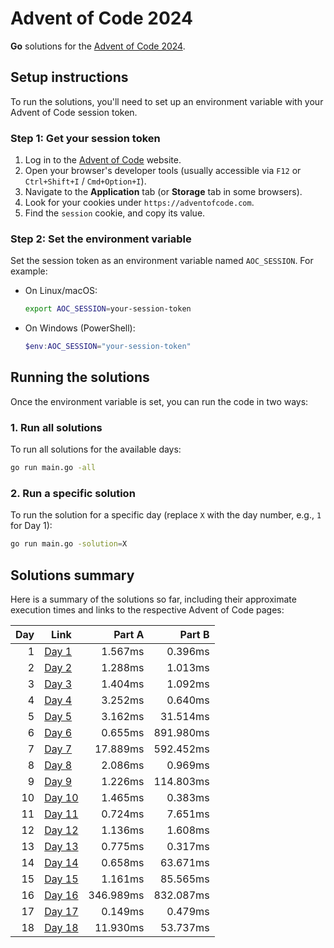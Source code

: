# Advent of Code 2024

**Go** solutions for the [Advent of Code 2024](https://adventofcode.com/2024).

## Setup instructions

To run the solutions, you'll need to set up an environment variable with your Advent of Code session token.

### Step 1: Get your session token
1. Log in to the [Advent of Code](https://adventofcode.com) website.
2. Open your browser's developer tools (usually accessible via `F12` or `Ctrl+Shift+I` / `Cmd+Option+I`).
3. Navigate to the **Application** tab (or **Storage** tab in some browsers).
4. Look for your cookies under `https://adventofcode.com`.
5. Find the `session` cookie, and copy its value.

### Step 2: Set the environment variable
Set the session token as an environment variable named `AOC_SESSION`. For example:
- On Linux/macOS:
  ```bash
  export AOC_SESSION=your-session-token
  ```
- On Windows (PowerShell):
  ```powershell
  $env:AOC_SESSION="your-session-token"
  ```

## Running the solutions

Once the environment variable is set, you can run the code in two ways:

### 1. Run all solutions
To run all solutions for the available days:
```bash
go run main.go -all
```

### 2. Run a specific solution
To run the solution for a specific day (replace `X` with the day number, e.g., `1` for Day 1):
```bash
go run main.go -solution=X
```

## Solutions summary

Here is a summary of the solutions so far, including their approximate execution times and links to the respective Advent of Code pages:

| Day | Link                                           | Part A    | Part B    |
|----:|------------------------------------------------|----------:|----------:|
| 1   | [Day 1](https://adventofcode.com/2024/day/1)   | 1.567ms   | 0.396ms   |
| 2   | [Day 2](https://adventofcode.com/2024/day/2)   | 1.288ms   | 1.013ms   |
| 3   | [Day 3](https://adventofcode.com/2024/day/3)   | 1.404ms   | 1.092ms   |
| 4   | [Day 4](https://adventofcode.com/2024/day/4)   | 3.252ms   | 0.640ms   |
| 5   | [Day 5](https://adventofcode.com/2024/day/5)   | 3.162ms   | 31.514ms  |
| 6   | [Day 6](https://adventofcode.com/2024/day/6)   | 0.655ms   | 891.980ms |
| 7   | [Day 7](https://adventofcode.com/2024/day/7)   | 17.889ms  | 592.452ms |
| 8   | [Day 8](https://adventofcode.com/2024/day/8)   | 2.086ms   | 0.969ms   |
| 9   | [Day 9](https://adventofcode.com/2024/day/9)   | 1.226ms   | 114.803ms |
| 10  | [Day 10](https://adventofcode.com/2024/day/10) | 1.465ms   | 0.383ms   |
| 11  | [Day 11](https://adventofcode.com/2024/day/11) | 0.724ms   | 7.651ms   |
| 12  | [Day 12](https://adventofcode.com/2024/day/12) | 1.136ms   | 1.608ms   |
| 13  | [Day 13](https://adventofcode.com/2024/day/13) | 0.775ms   | 0.317ms   |
| 14  | [Day 14](https://adventofcode.com/2024/day/14) | 0.658ms   | 63.671ms  |
| 15  | [Day 15](https://adventofcode.com/2024/day/15) | 1.161ms   | 85.565ms  |
| 16  | [Day 16](https://adventofcode.com/2024/day/16) | 346.989ms | 832.087ms |
| 17  | [Day 17](https://adventofcode.com/2024/day/17) | 0.149ms   | 0.479ms   |
| 18  | [Day 18](https://adventofcode.com/2024/day/18) | 11.930ms  | 53.737ms  |
